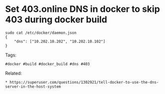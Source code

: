 # Set 403.online DNS in docker to skip 403 during docker build

```bsah
sudo cat /etc/docker/daemon.json
{
    "dns": ["10.202.10.202", "10.202.10.102"]
}
```

Tags:
```
#docker #build #docker_build #dns #403
```

Related:
```
* https://superuser.com/questions/1302921/tell-docker-to-use-the-dns-server-in-the-host-system
```
